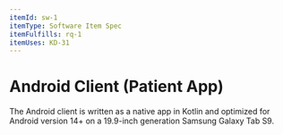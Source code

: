 ```yaml
---
itemId: sw-1
itemType: Software Item Spec
itemFulfills: rq-1
itemUses: KD-31
---
```


# Android Client (Patient App)

The Android client is written as a native app in Kotlin and optimized for Android version 14+ on a 19.9-inch generation Samsung Galaxy Tab S9.

